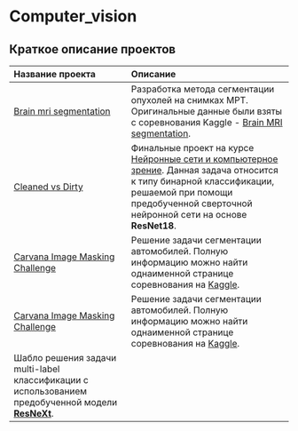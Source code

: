 # Computer_vision
## Краткое описание проектов

| **Название проекта** | **Описание** |
| :--------------------------------------------------------------------------------------------------------------------------------- | :-------------------- |
| [Brain mri segmentation](https://github.com/Sv1r/Computer_vision/tree/main/brain_mri_segmentation)  | Разработка метода сегментации опухолей на снимках МРТ. Оригинальные данные были взяты с соревнования Kaggle - [Brain MRI segmentation](https://www.kaggle.com/mateuszbuda/lgg-mri-segmentation). |
| [Cleaned vs Dirty](https://github.com/Sv1r/Computer_vision/tree/main/plates_classification)  | Финальные проект на курсе [Нейронные сети и компьютерное зрение](https://stepik.org/course/50352/syllabus). Данная задача относится к типу бинарной классификации, решаемой при помощи предобученной сверточной нейронной сети на основе **ResNet18**. |
| [Carvana Image Masking Challenge](https://github.com/Sv1r/Computer_vision/tree/main/carvana_image_masking_challenge) | Решение задачи сегментации автомобилей. Полную информацию можно найти однаименной странице соревнования на [Kaggle](https://www.kaggle.com/c/carvana-image-masking-challenge). |
| [Carvana Image Masking Challenge](https://github.com/Sv1r/Computer_vision/tree/main/carvana_image_masking_challenge) | Решение задачи сегментации автомобилей. Полную информацию можно найти однаименной странице соревнования на [Kaggle](https://www.kaggle.com/c/carvana-image-masking-challenge). |
| Шабло решения задачи multi-label классификации с использованием предобученной модели [**ResNeXt**](https://arxiv.org/pdf/1611.05431.pdf). |
